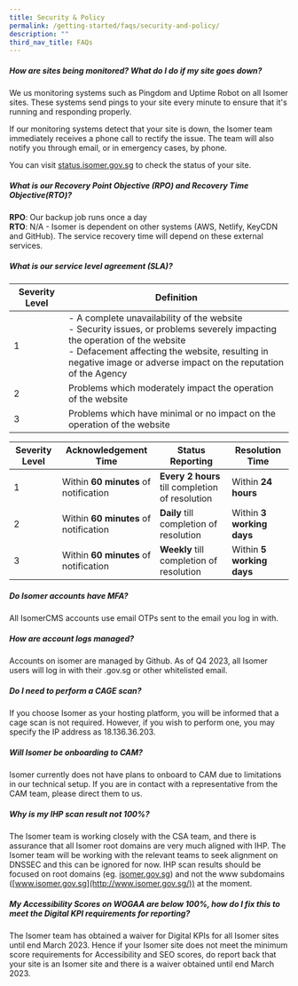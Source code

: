 ```yaml
---
title: Security & Policy
permalink: /getting-started/faqs/security-and-policy/
description: ""
third_nav_title: FAQs
---
```

##### How are sites being monitored? What do I do if my site goes down?

We us monitoring systems such as Pingdom and Uptime Robot on all Isomer sites. These systems send pings to your site every minute to ensure that it's running and responding properly.

If our monitoring systems detect that your site is down, the Isomer team immediately receives a phone call to rectify the issue. The team will also notify you through email, or in emergency cases, by phone.

You can visit [status.isomer.gov.sg](https://status.isomer.gov.sg/) to check the status of your site.


##### What is our Recovery Point Objective (RPO) and Recovery Time Objective(RTO)?

**RPO**: Our backup job runs once a day   
**RTO**: N/A - Isomer is dependent on other systems (AWS, Netlify, KeyCDN and GitHub). The service recovery time will depend on these external services.

##### What is our service level agreement (SLA)?
|Severity Level|Definition|
|-|-|
|1|- A complete unavailability of the website <br> - Security issues, or problems severely impacting the operation of the website <br> - Defacement affecting the website, resulting in negative image or adverse impact on the reputation of the Agency
|2|Problems which moderately impact the operation of the website|
|3|Problems which have minimal or no impact on the operation of the website|


|Severity Level|Acknowledgement Time|Status Reporting|Resolution Time|
|-|-|-|-|
|1|Within **60 minutes** of notification|**Every 2 hours** till completion of resolution|Within **24 hours**|
|2|Within **60 minutes** of notification|**Daily** till completion of resolution|Within **3 working days**|
|3|Within **60 minutes** of notification|**Weekly** till completion of resolution|Within **5 working days**|

##### Do Isomer accounts have MFA?
All IsomerCMS accounts use email OTPs sent to the email you log in with.

##### How are account logs managed?
Accounts on isomer are managed by Github. As of Q4 2023, all Isomer users will log in with their .gov.sg or other whitelisted email. 

##### Do I need to perform a CAGE scan?
If you choose Isomer as your hosting platform, you will be informed that a cage scan is not required. However, if you wish to perform one, you may specify the IP address as 18.136.36.203.

##### Will Isomer be onboarding to CAM?
Isomer currently does not have plans to onboard to CAM due to limitations in our technical setup. If you are in contact with a representative from the CAM team, please direct them to us.

##### Why is my IHP scan result not 100%?
The Isomer team is working closely with the CSA team, and there is assurance that all Isomer root domains are very much aligned with IHP. The Isomer team will be working with the relevant teams to seek alignment on DNSSEC and this can be ignored for now. IHP scan results should be focused on root domains (eg. [isomer.gov.sg](http://isomer.gov.sg/)) and not the www subdomains ([www.isomer.gov.sg](http://www.isomer.gov.sg/)) at the moment.

##### My Accessibility Scores on WOGAA are below 100%, how do I fix this to meet the Digital KPI requirements for reporting?
The Isomer team has obtained a waiver for Digital KPIs for all Isomer sites until end March 2023. Hence if your Isomer site does not meet the minimum score requirements for Accessibility and SEO scores, do report back that your site is an Isomer site and there is a waiver obtained until end March 2023.